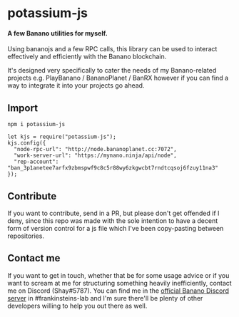 # potassium-js
#### A few Banano utilities for myself.

Using bananojs and a few RPC calls, this library can be used to interact effectively and efficiently with the Banano blockchain.

It's designed very specifically to cater the needs of my Banano-related projects e.g. PlayBanano / BananoPlanet / BanRX however if you can find a way to integrate it into your projects go ahead.


## Import

    npm i potassium-js

    let kjs = require("potassium-js");
    kjs.config({
      "node-rpc-url": "http://node.bananoplanet.cc:7072",
      "work-server-url": "https://mynano.ninja/api/node",
      "rep-account": "ban_3p1anetee7arfx9zbmspwf9c8c5r88wy6zkgwcbt7rndtcqsoj6fzuy11na3"
    });


## Contribute
If you want to contribute, send in a PR, but please don't get offended if I deny, since this repo was made with the sole intention to have a decent form of version control for a js file which I've been copy-pasting between repositories.


## Contact me
If you want to get in touch, whether that be for some usage advice or if you want to scream at me for structuring something heavily inefficiently, contact me on Discord (Shay#5787). You can find me in the [official Banano Discord server](https://chat.banano.cc/) in \#frankinsteins-lab and I'm sure there'll be plenty of other developers willing to help you out there as well.
